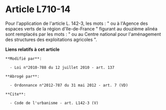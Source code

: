 # Article L710-14

Pour l'application de l'article L. 142-3, les mots : " ou à l'Agence des espaces verts de la région d'Ile-de-France "
figurant au douzième alinéa sont remplacés par les mots : " ou au Centre national pour l'aménagement des structures des
exploitations agricoles ".

**Liens relatifs à cet article**

	**Modifié par**:

	  - Loi n°2010-788 du 12 juillet 2010 - art. 137

	**Abrogé par**:

	  - Ordonnance n°2012-787 du 31 mai 2012 - art. 7 (VD)

	**Cite**:

	  - Code de l'urbanisme - art. L142-3 (V)
